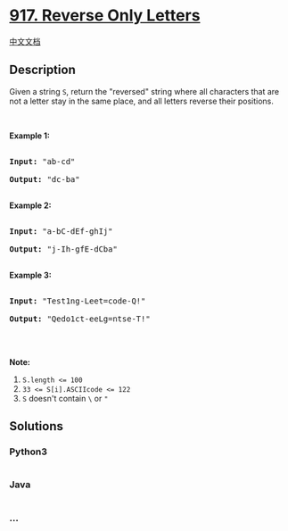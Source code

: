 # [917. Reverse Only Letters](https://leetcode.com/problems/reverse-only-letters)

[中文文档](/solution/0900-0999/0917.Reverse%20Only%20Letters/README.md)

## Description

<p>Given a string <code>S</code>, return the &quot;reversed&quot; string where all characters that are not a letter&nbsp;stay in the same place, and all letters reverse their positions.</p>

<p>&nbsp;</p>

<div>

<div>

<div>

<ol>

</ol>

</div>

</div>

</div>

<div>

<p><strong>Example 1:</strong></p>

<pre>

<strong>Input: </strong><span id="example-input-1-1">&quot;ab-cd&quot;</span>

<strong>Output: </strong><span id="example-output-1">&quot;dc-ba&quot;</span>

</pre>

<div>

<p><strong>Example 2:</strong></p>

<pre>

<strong>Input: </strong><span id="example-input-2-1">&quot;a-bC-dEf-ghIj&quot;</span>

<strong>Output: </strong><span id="example-output-2">&quot;j-Ih-gfE-dCba&quot;</span>

</pre>

<div>

<p><strong>Example 3:</strong></p>

<pre>

<strong>Input: </strong><span id="example-input-3-1">&quot;Test1ng-Leet=code-Q!&quot;</span>

<strong>Output: </strong><span id="example-output-3">&quot;Qedo1ct-eeLg=ntse-T!&quot;</span>

</pre>

<p>&nbsp;</p>

<div>

<p><strong><span>Note:</span></strong></p>

<ol>
	<li><code>S.length &lt;= 100</code></li>
	<li><code>33 &lt;= S[i].ASCIIcode &lt;= 122</code>&nbsp;</li>
	<li><code>S</code> doesn&#39;t contain <code>\</code> or <code>&quot;</code></li>
</ol>

</div>

</div>

</div>

</div>

## Solutions

<!-- tabs:start -->

### **Python3**

```python

```

### **Java**

```java

```

### **...**

```

```

<!-- tabs:end -->

